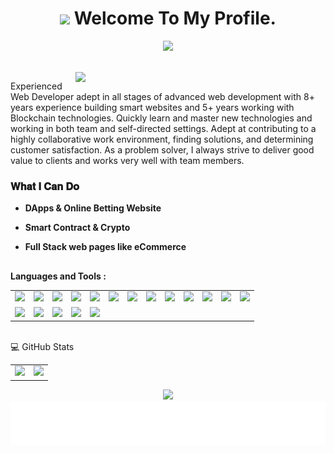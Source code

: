 <h1 align="center"><img src="https://media.giphy.com/media/hvRJCLFzcasrR4ia7z/giphy.gif" width="32"> Welcome To My Profile. </h1>
<p align="center">
  <a href="https://github.com/smartfox1203"><img src="https://readme-typing-svg.herokuapp.com/?lines=Creative,%20Passionate%20Efficient;Senior%20Full%20Stack%20Developer;8+%2B%20years%20of%20developing%20experience;&center=true&width=800&height=60"></a>
</p>

<br />

<img align="right" width="400" src="https://camo.githubusercontent.com/fa73289736064aba480d0708da37d7aa183a8c3e2bcc2f58c54285a3bbbeecc1/68747470733a2f2f7777772e61616c7068612e6e65742f77702d636f6e74656e742f75706c6f6164732f323032302f31322f66756c6c2d737461636b2d646576656c6f706d656e742e676966" />
  <p>
  Experienced Web Developer adept in all stages of advanced web development with 8+ years experience building smart websites and 5+ years working with Blockchain 
  technologies. Quickly learn and master new technologies and working in both team and self-directed settings. Adept at contributing to a highly collaborative work 
  environment, finding solutions, and determining customer satisfaction. As a problem solver, I always strive to deliver good value to clients and works very well with 
  team members.
  </p>


### 𝐖𝐡𝐚𝐭 𝐈 𝐂𝐚𝐧 𝐃𝐨
 
- **DApps & Online Betting Website**

- **Smart Contract & Crypto**

- **Full Stack web pages like eCommerce**
##

**Languages and Tools :**  

<table>
  <tr>
    <td><img src="https://cdn.jsdelivr.net/gh/devicons/devicon/icons/c/c-original.svg" /></td>
    <td><img src="https://cdn.jsdelivr.net/gh/devicons/devicon/icons/cplusplus/cplusplus-original.svg" /></td>
    <td><img src="https://cdn.jsdelivr.net/gh/devicons/devicon/icons/javascript/javascript-original.svg" /></td>
    <td><img src="https://cdn.jsdelivr.net/gh/devicons/devicon/icons/typescript/typescript-original.svg" /></td>
    <td><img src="https://cdn.jsdelivr.net/gh/devicons/devicon/icons/php/php-original.svg" /></td>
    <td><img src="https://cdn.jsdelivr.net/gh/devicons/devicon/icons/python/python-original.svg" /></td>
    <td><img src="https://cdn.jsdelivr.net/gh/devicons/devicon/icons/java/java-original.svg" /></td>
    <td><img src="https://cdn.jsdelivr.net/gh/devicons/devicon/icons/go/go-original-wordmark.svg" /></td>
    <td><img src="https://cdn.jsdelivr.net/gh/devicons/devicon/icons/react/react-original.svg" /></td>
    <td><img src="https://cdn.jsdelivr.net/gh/devicons/devicon/icons/vuejs/vuejs-original.svg" /></td>
    <td><img src="https://cdn.jsdelivr.net/gh/devicons/devicon/icons/angularjs/angularjs-original.svg" /></td>
    <td><img src="https://cdn.jsdelivr.net/gh/devicons/devicon/icons/bootstrap/bootstrap-original.svg" /></td>
    <td><img src="https://cdn.jsdelivr.net/gh/devicons/devicon/icons/nextjs/nextjs-original-wordmark.svg" /></td>
  </tr>
    <td><img src="https://cdn.jsdelivr.net/gh/devicons/devicon/icons/nodejs/nodejs-original.svg" /></td>
    <td><img src="https://cdn.jsdelivr.net/gh/devicons/devicon/icons/express/express-original.svg" /></td>
    <td><img src="https://cdn.jsdelivr.net/gh/devicons/devicon/icons/nuxtjs/nuxtjs-original.svg" /></td>
    <td><img src="https://cdn.jsdelivr.net/gh/devicons/devicon/icons/django/django-plain.svg" /></td>
    <td><img src="https://icons8.com/icon/IhWBOFHtv6vx/ethereum"></td>
    <td></td>
    <td></td>
    <td></td>
    <td></td>
    <td></td>
    <td></td>
    <td></td>
    <td></td>
  <tr>
   </tr>
   <tr>
   </tr>
  </table>
<br />
 💻 GitHub Stats

<table width="100%">
    <tr>
        <td>
        <img height="200em" src="https://github-readme-stats.vercel.app/api?username=OlekSytn&show_icons=true&hide_border=true" /> 
        </td>
        <td> 
        <img height="200em" src="https://github-readme-stats.vercel.app/api/top-langs/?username=OlekSytn&show_icons=true&hide_border=true&layout=compact&langs_count=8"/> 
        </td>
    </tr>
    <table>
    <div align="center"  width="100%">
        <img src="https://github-profile-trophy.vercel.app/?username=OlekSytn&theme=onedark&rank=SECRET,SSS,SS,S,AAA,AA,A,B&margin-w=10&margin-h=10">
    </div>
    <img align='center'  height="70" alt="Thanks" width="100%" src="https://github.com/Kushal997-das/Kushal997-das/blob/master/Profile%20generator/marquee.svg"/>
